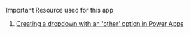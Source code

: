 Important Resource used for this app
1. [Creating a dropdown with an 'other' option in Power Apps](https://www.matthewdevaney.com/create-a-dropdown-with-an-other-option-in-power-apps/)
 
